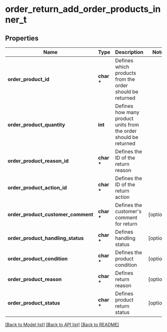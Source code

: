 # order_return_add_order_products_inner_t

## Properties
Name | Type | Description | Notes
------------ | ------------- | ------------- | -------------
**order_product_id** | **char \*** | Defines which products from the order should be returned | 
**order_product_quantity** | **int** | Defines how many product units from the order should be returned | 
**order_product_reason_id** | **char \*** | Defines the ID of the return reason | 
**order_product_action_id** | **char \*** | Defines the ID of the return action | 
**order_product_customer_comment** | **char \*** | Defines the customer&#39;s comment for return | [optional] 
**order_product_handling_status** | **char \*** | Defines handling status | [optional] 
**order_product_condition** | **char \*** | Defines the product condition | [optional] 
**order_product_reason** | **char \*** | Defines return reason | [optional] 
**order_product_status** | **char \*** | Defines product return status | [optional] 

[[Back to Model list]](../README.md#documentation-for-models) [[Back to API list]](../README.md#documentation-for-api-endpoints) [[Back to README]](../README.md)


